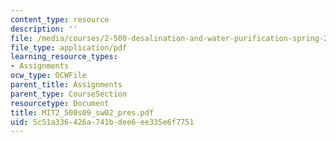 ```yaml
---
content_type: resource
description: ''
file: /media/courses/2-500-desalination-and-water-purification-spring-2009/5c51a336426a741bdee6ee335e6f7751_MIT2_500s09_sw02_pres.pdf
file_type: application/pdf
learning_resource_types:
- Assignments
ocw_type: OCWFile
parent_title: Assignments
parent_type: CourseSection
resourcetype: Document
title: MIT2_500s09_sw02_pres.pdf
uid: 5c51a336-426a-741b-dee6-ee335e6f7751
---
```

